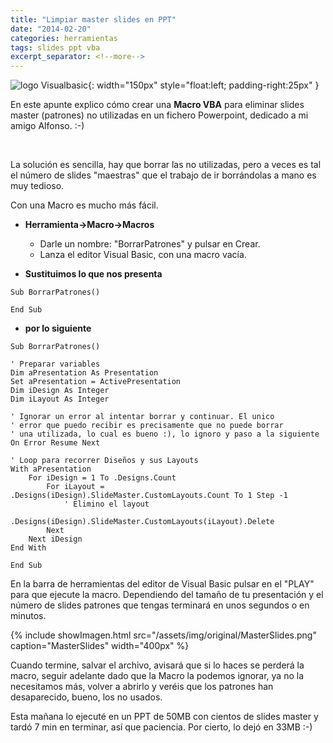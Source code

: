 ```yaml
---
title: "Limpiar master slides en PPT"
date: "2014-02-20"
categories: herramientas
tags: slides ppt vba
excerpt_separator: <!--more-->
---
```




![logo Visualbasic](/assets/img/posts/logo-vb.svg){: width="150px" style="float:left; padding-right:25px" } 

En este apunte explico cómo crear una **Macro VBA** para eliminar slides master (patrones) no utilizadas en un fichero Powerpoint, dedicado a mi amigo Alfonso. :-)

<br clear="left"/>
<!--more-->


La solución es sencilla, hay que borrar las no utilizadas, pero a veces es tal el número de slides "maestras" que el trabajo de ir borrándolas a mano es muy tedioso.

Con una Macro es mucho más fácil.

- **Herramienta->Macro->Macros**
  - Darle un nombre: "BorrarPatrones" y pulsar en Crear.
  - Lanza el editor Visual Basic, con una macro vacía.

- **Sustituimos lo que nos presenta**


```vba
Sub BorrarPatrones()

End Sub
```

- **por lo siguiente**

```vba
Sub BorrarPatrones() 

' Preparar variables 
Dim aPresentation As Presentation 
Set aPresentation = ActivePresentation
Dim iDesign As Integer 
Dim iLayout As Integer 

' Ignorar un error al intentar borrar y continuar. El unico 
' error que puedo recibir es precisamente que no puede borrar 
' una utilizada, lo cual es bueno :), lo ignoro y paso a la siguiente 
On Error Resume Next 

' Loop para recorrer Diseños y sus Layouts 
With aPresentation 
    For iDesign = 1 To .Designs.Count 
        For iLayout = .Designs(iDesign).SlideMaster.CustomLayouts.Count To 1 Step -1 
            ' Elimino el layout 
            .Designs(iDesign).SlideMaster.CustomLayouts(iLayout).Delete 
        Next 
    Next iDesign 
End With 

End Sub
```

En la barra de herramientas del editor de Visual Basic pulsar en el "PLAY" para que ejecute la macro. Dependiendo del tamaño de tu presentación y el número de slides patrones que tengas terminará en unos segundos o en minutos.

{% include showImagen.html
    src="/assets/img/original/MasterSlides.png"
    caption="MasterSlides"
    width="400px"
    %}

Cuando termine, salvar el archivo, avisará que si lo haces se perderá la macro, seguir adelante dado que la Macro la podemos ignorar, ya no la necesitamos más, volver a abrirlo y veréis que los patrones han desaparecido, bueno, los no usados. 

Esta mañana lo ejecuté en un PPT de 50MB con cientos de slides master y tardó 7 min en terminar, así que paciencia. Por cierto, lo dejó en 33MB :-)


